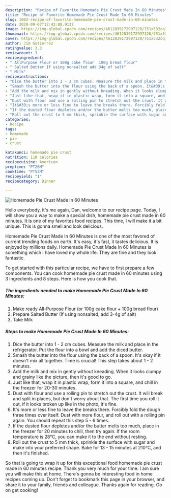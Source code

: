 ```yaml
---
description: "Recipe of Favorite Homemade Pie Crust Made In 60 Minutes"
title: "Recipe of Favorite Homemade Pie Crust Made In 60 Minutes"
slug: 1002-recipe-of-favorite-homemade-pie-crust-made-in-60-minutes
date: 2020-09-07T12:43:08.913Z
image: https://img-global.cpcdn.com/recipes/4612839172997120/751x532cq70/homemade-pie-crust-made-in-60-minutes-recipe-main-photo.jpg
thumbnail: https://img-global.cpcdn.com/recipes/4612839172997120/751x532cq70/homemade-pie-crust-made-in-60-minutes-recipe-main-photo.jpg
cover: https://img-global.cpcdn.com/recipes/4612839172997120/751x532cq70/homemade-pie-crust-made-in-60-minutes-recipe-main-photo.jpg
author: Jim Gutierrez
ratingvalue: 3.3
reviewcount: 3
recipeingredient:
- " AllPurpose Flour or 100g cake flour  100g bread flour"
- " Salted Butter If using nonsalted add 34g of salt"
- " Milk"
recipeinstructions:
- "Dice the butter into 1 - 2 cm cubes. Measure the milk and place in the refrigerator. Put the flour into a bowl and add the diced butter."
- "Smash the butter into the flour using the back of a spoon. It&#39;s okay if it doesn&#39;t mix all together. Time is crucial! This step takes about 1 - 2 minutes."
- "Add the milk and mix in gently without kneading. When it looks clumpy and grainy like the picture, then it&#39;s good to go."
- "Just like that, wrap it in plastic wrap, form it into a square, and chill in the freezer for 20-30 minutes."
- "Dust with flour and use a rolling pin to stretch out the crust. It will break and split in places, but don&#39;t worry about that. The first time you roll it out, if it looks broken up like in the photo, it&#39;s fine."
- "It&#39;s more or less fine to leave the breaks there. Forcibly fold the dough three times over itself. Dust with more flour, and roll out with a rolling pin again. You should repeat this step 5 - 6 times."
- "If the dusted flour depletes and/or the butter melts too much, place in the freezer for 20 minutes to chill, then try again. If the room temperature is 28°C, you can make it to the end without resting."
- "Roll out the crust to 5 mm thick, sprinkle the surface with sugar and make into your preferred shape. Bake for 13 - 15 minutes at 210°C, and then it&#39;s finished."
categories:
- Recipe
tags:
- homemade
- pie
- crust

katakunci: homemade pie crust 
nutrition: 110 calories
recipecuisine: American
preptime: "PT26M"
cooktime: "PT52M"
recipeyield: "1"
recipecategory: Dinner

---
```



![Homemade Pie Crust Made In 60 Minutes](https://img-global.cpcdn.com/recipes/4612839172997120/751x532cq70/homemade-pie-crust-made-in-60-minutes-recipe-main-photo.jpg)

Hello everybody, it's me again, Dan, welcome to our recipe page. Today, I will show you a way to make a special dish, homemade pie crust made in 60 minutes. It is one of my favorites food recipes. This time, I will make it a bit unique. This is gonna smell and look delicious.



Homemade Pie Crust Made In 60 Minutes is one of the most favored of current trending foods on earth. It's easy, it's fast, it tastes delicious. It is enjoyed by millions daily. Homemade Pie Crust Made In 60 Minutes is something which I have loved my whole life. They are fine and they look fantastic.


To get started with this particular recipe, we have to first prepare a few components. You can cook homemade pie crust made in 60 minutes using 3 ingredients and 8 steps. Here is how you cook that.

<!--inarticleads1-->

##### The ingredients needed to make Homemade Pie Crust Made In 60 Minutes:

1. Make ready  All-Purpose Flour (or 100g cake flour + 100g bread flour)
1. Prepare  Salted Butter (If using nonsalted, add 3-4g of salt)
1. Take  Milk




<!--inarticleads2-->

##### Steps to make Homemade Pie Crust Made In 60 Minutes:

1. Dice the butter into 1 - 2 cm cubes. Measure the milk and place in the refrigerator. Put the flour into a bowl and add the diced butter.
1. Smash the butter into the flour using the back of a spoon. It&#39;s okay if it doesn&#39;t mix all together. Time is crucial! This step takes about 1 - 2 minutes.
1. Add the milk and mix in gently without kneading. When it looks clumpy and grainy like the picture, then it&#39;s good to go.
1. Just like that, wrap it in plastic wrap, form it into a square, and chill in the freezer for 20-30 minutes.
1. Dust with flour and use a rolling pin to stretch out the crust. It will break and split in places, but don&#39;t worry about that. The first time you roll it out, if it looks broken up like in the photo, it&#39;s fine.
1. It&#39;s more or less fine to leave the breaks there. Forcibly fold the dough three times over itself. Dust with more flour, and roll out with a rolling pin again. You should repeat this step 5 - 6 times.
1. If the dusted flour depletes and/or the butter melts too much, place in the freezer for 20 minutes to chill, then try again. If the room temperature is 28°C, you can make it to the end without resting.
1. Roll out the crust to 5 mm thick, sprinkle the surface with sugar and make into your preferred shape. Bake for 13 - 15 minutes at 210°C, and then it&#39;s finished.




So that is going to wrap it up for this exceptional food homemade pie crust made in 60 minutes recipe. Thank you very much for your time. I am sure you will make this at home. There's gonna be interesting food in home recipes coming up. Don't forget to bookmark this page in your browser, and share it to your family, friends and colleague. Thanks again for reading. Go on get cooking!
